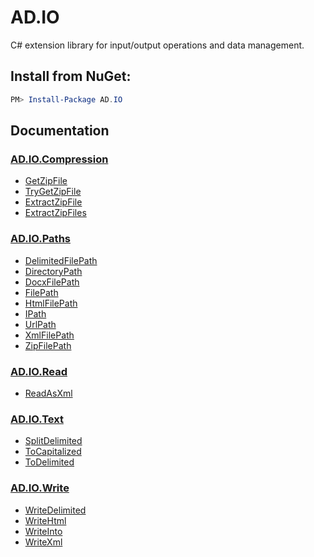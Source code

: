 # AD.IO

C# extension library for input/output operations and data management.

## Install from NuGet:

```Powershell 
PM> Install-Package AD.IO
```

## Documentation

### [AD.IO.Compression](https://github.com/austindrenski/AD.IO/wiki/AD.IO.Compression)

* [GetZipFile](https://github.com/austindrenski/AD.IO/wiki/AD.IO.Compression#GetZipFile)
* [TryGetZipFile](https://github.com/austindrenski/AD.IO/wiki/AD.IO.Compression#TryGetZipFile)
* [ExtractZipFile](https://github.com/austindrenski/AD.IO/wiki/AD.IO.Compression#ExtractZipFile)
* [ExtractZipFiles](https://github.com/austindrenski/AD.IO/wiki/AD.IO.Compression#ExtractZipFiles)

### [AD.IO.Paths](https://github.com/austindrenski/AD.IO/wiki/AD.IO.Paths)

* [DelimitedFilePath](https://github.com/austindrenski/AD.IO/wiki/AD.IO.Paths#DelimitedFilePath)
* [DirectoryPath](https://github.com/austindrenski/AD.IO/wiki/AD.IO.Paths#DirectoryPath)
* [DocxFilePath](https://github.com/austindrenski/AD.IO/wiki/AD.IO.Paths#DocxFilePath)
* [FilePath](https://github.com/austindrenski/AD.IO/wiki/AD.IO.Paths#FilePath)
* [HtmlFilePath](https://github.com/austindrenski/AD.IO/wiki/AD.IO.Paths#HtmlFilePath)
* [IPath](https://github.com/austindrenski/AD.IO/wiki/AD.IO.Paths#IPath)
* [UrlPath](https://github.com/austindrenski/AD.IO/wiki/AD.IO.Paths#UrlPath)
* [XmlFilePath](https://github.com/austindrenski/AD.IO/wiki/AD.IO.Paths#XmlFilePath)
* [ZipFilePath](https://github.com/austindrenski/AD.IO/wiki/AD.IO.Paths#ZipFilePath)

### [AD.IO.Read](https://github.com/austindrenski/AD.IO/wiki/AD.IO.Read)

* [ReadAsXml](https://github.com/austindrenski/AD.IO/wiki/AD.IO.Read#ReadAsXml)

### [AD.IO.Text](https://github.com/austindrenski/AD.IO/wiki/AD.IO.Text)

* [SplitDelimited](https://github.com/austindrenski/AD.IO/wiki/AD.IO.Text#SplitDelimited)
* [ToCapitalized](https://github.com/austindrenski/AD.IO/wiki/AD.IO.Text#ToCapitalized)
* [ToDelimited](https://github.com/austindrenski/AD.IO/wiki/AD.IO.Text#ToDelimited)

### [AD.IO.Write](https://github.com/austindrenski/AD.IO/wiki/AD.IO.Write)

* [WriteDelimited](https://github.com/austindrenski/AD.IO/wiki/AD.IO.Write#WriteDelimited)
* [WriteHtml](https://github.com/austindrenski/AD.IO/wiki/AD.IO.Write#WriteHtml)
* [WriteInto](https://github.com/austindrenski/AD.IO/wiki/AD.IO.Write#WriteInto)
* [WriteXml](https://github.com/austindrenski/AD.IO/wiki/AD.IO.Write#WriteXml)
